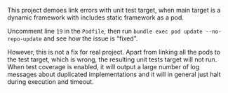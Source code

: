 This project demoes link errors with unit test target, when main target is a dynamic framework with includes static framework as a pod.

Uncomment line `19` in the `Podfile`, then run `bundle exec pod update --no-repo-update` and see how the issue is "fixed".

However, this is not a fix for real project. Apart from linking all the pods to the test target, which is wrong, the resulting unit tests target will not run. When test coverage is enabled, it will output a large number of log messages about duplicated implementations and it will in general just halt during execution and timeout.